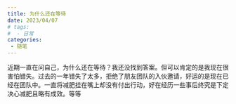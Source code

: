 ```yaml
---
title: 为什么还在等待
date: 2023/04/07
# tags:
#  - 日常
categories:
 - 随笔
---
```

近期一直在问自己，为什么还在等待？我还没找到答案。但可以肯定的是我现在很害怕错失。过去的一年错失了太多，拒绝了朋友团队的入伙邀请，好运的是现在已经在团队中。一直将减肥挂在嘴上却没有付出行动，好在经历一些事后终究是下定决心减肥且略有成效。等等